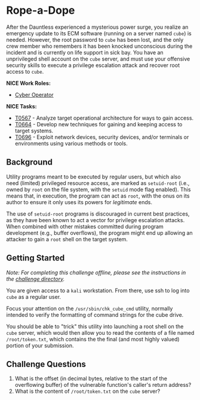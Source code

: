 # Rope-a-Dope

After the Dauntless experienced a mysterious power surge, you realize an emergency update to its ECM software (running on a server named `cube`) is
needed. However, the root password to `cube` has been lost, and the only crew member who remembers it has been knocked unconscious during the
incident and is currently on life support in sick bay. You have an unprivileged shell account on the `cube` server, and must use your
offensive security skills to execute a privilege escalation attack and recover root access to `cube`.

**NICE Work Roles:**
- [Cyber Operator](https://niccs.cisa.gov/workforce-development/cyber-security-workforce-framework/workroles?name=Cyber+Operator&id=All)

**NICE Tasks:**
- [T0567](https://niccs.cisa.gov/workforce-development/cyber-security-workforce-framework/tasks?id=T0567&description=All) - Analyze target operational architecture for ways to gain access.
- [T0664](https://niccs.cisa.gov/workforce-development/cyber-security-workforce-framework/tasks?id=T0664&description=All) - Develop new techniques for gaining and keeping access to target systems.
- [T0696](https://niccs.cisa.gov/workforce-development/cyber-security-workforce-framework/tasks?id=T0696&description=All) - Exploit network devices, security devices, and/or terminals or environments using various methods or tools.

## Background

Utility programs meant to be executed by regular users, but which also need (limited) privileged resource access, are marked as `setuid-root` (i.e.,
owned by `root` on the file system, with the `setuid` mode flag enabled). This means that, in execution, the program can act as `root`, with the onus
on its author to ensure it only uses its powers for *legitimate* ends.

The use of `setuid-root` programs is discouraged in current best practices, as they have been known to act a vector for privilege escalation attacks.
When combined with other mistakes committed during program development (e.g., buffer overflows), the program might end up allowing an attacker to gain a `root` shell on the target system.

## Getting Started

_Note: For completing this challenge offline, please see the instructions in the [challenge directory](./challenge)._

You are given access to a `kali` workstation. From there, use ssh to log into `cube` as a regular user.

Focus your attention on the `/usr/sbin/chk_cube_cmd` utility, normally intended to verify the formatting of command strings for the cube drive.

You should be able to "trick" this utility into launching a root shell on the `cube` server, which would then allow you to read the contents of
a file named `/root/token.txt`, which contains the the final (and most highly valued) portion of your submission.

## Challenge Questions
1. What is the offset (in decimal bytes, relative to the start of the overflowing buffer) of the vulnerable function's caller's return address?
2. What is the content of `/root/token.txt` on the `cube` server?
